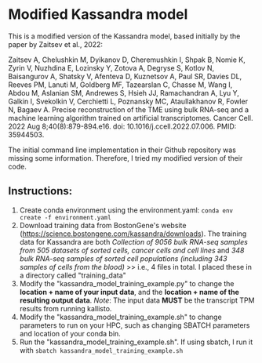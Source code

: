 # Modified Kassandra model
This is a modified version of the Kassandra model, based initially by the paper by Zaitsev et al., 2022:

Zaitsev A, Chelushkin M, Dyikanov D, Cheremushkin I, Shpak B, Nomie K, Zyrin V, Nuzhdina E, Lozinsky Y, Zotova A, Degryse S, Kotlov N, Baisangurov A, Shatsky V, Afenteva D, Kuznetsov A, Paul SR, Davies DL, Reeves PM, Lanuti M, Goldberg MF, Tazearslan C, Chasse M, Wang I, Abdou M, Aslanian SM, Andrewes S, Hsieh JJ, Ramachandran A, Lyu Y, Galkin I, Svekolkin V, Cerchietti L, Poznansky MC, Ataullakhanov R, Fowler N, Bagaev A. Precise reconstruction of the TME using bulk RNA-seq and a machine learning algorithm trained on artificial transcriptomes. Cancer Cell. 2022 Aug 8;40(8):879-894.e16. doi: 10.1016/j.ccell.2022.07.006. PMID: 35944503.

The initial command line implementation in their Github repository was missing some information. Therefore, I tried my modified version of their code.

## Instructions:
1. Create conda environment using the environment.yaml: `conda env create -f environment.yaml`
2. Download training data from BostonGene's website (https://science.bostongene.com/kassandra/downloads). The training data for Kassandra are both *Collection of 9056 bulk RNA-seq samples from 505 datasets of sorted cells, cancer cells and cell lines* and *348 bulk RNA-seq samples of sorted cell populations (including 343 samples of cells from the blood)* >> i.e., 4 files in total.
   I placed these in a directory called "training_data" 
3. Modify the "kassandra_model_training_example.py" to change the **location + name of your input data**, and the **location + name of the resulting output data**. *Note*: The input data **MUST** be the transcript TPM results from running kallisto.
4. Modify the "kassandra_model_training_example.sh" to change parameters to run on your HPC, such as changing SBATCH parameters and location of your conda bin.
5. Run the "kassandra_model_training_example.sh". If using sbatch, I run it with `sbatch kassandra_model_training_example.sh`
